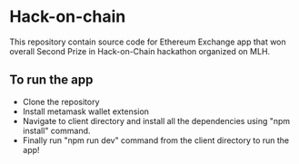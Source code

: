# Hack-on-chain
This repository contain source code for Ethereum Exchange app that won overall Second Prize in Hack-on-Chain hackathon organized on MLH.

## To run the app 
- Clone the repository 
- Install metamask wallet extension  
- Navigate to client directory and install all the dependencies using "npm install" command.
- Finally run "npm run dev" command from the client directory to run the app!
